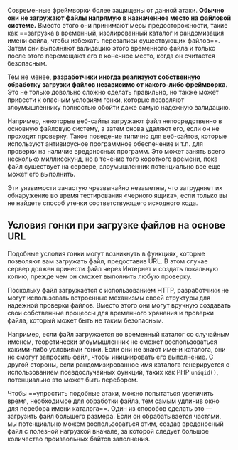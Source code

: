 Современные фреймворки более защищены от данной атаки. **Обычно они не загружают файлы напрямую в назначенное место на файловой системе.** Вместо этого они принимают меры предосторожности, такие как ==загрузка в временный, изолированный каталог и рандомизация имени файла, чтобы избежать перезаписи существующих файлов==. Затем они выполняют валидацию этого временного файла и только после этого перемещают его в конечное место, когда он считается безопасным.

Тем не менее, **разработчики иногда реализуют собственную обработку загрузки файлов независимо от какого-либо фреймворка**. Это не только довольно сложно сделать правильно, но также может привести к опасным условиям гонки, которые позволяют злоумышленнику полностью обойти даже самую надежную валидацию.

Например, некоторые веб-сайты загружают файл непосредственно в основную файловую систему, а затем снова удаляют его, если он не проходит проверку. Такое поведение типично для веб-сайтов, которые используют антивирусное программное обеспечение и т.п. для проверки на наличие вредоносных программ. Это может занять всего несколько миллисекунд, но в течение того короткого времени, пока файл существует на сервере, злоумышленник потенциально все еще может его выполнить.

Эти уязвимости зачастую чрезвычайно незаметны, что затрудняет их обнаружение во время тестирования «черного ящика», если только вы не найдете способ утечки соответствующего исходного кода.

## Условия гонки при загрузке файлов на основе URL

Подобные условия гонки могут возникнуть в функциях, которые позволяют вам загружать файл, предоставив URL. В этом случае сервер должен принести файл через Интернет и создать локальную копию, прежде чем он сможет выполнить любую проверку.

Поскольку файл загружается с использованием HTTP, разработчики не могут использовать встроенные механизмы своей структуры для надежной проверки файлов. Вместо этого они могут вручную создавать свои собственные процессы для временного хранения и проверки файла, который может быть не таким безопасным.

Например, если файл загружается во временный каталог со случайным именем, теоретически злоумышленник не сможет воспользоваться какими-либо условиями гонки. Если они не знают имени каталога, они не смогут запросить файл, чтобы инициировать его выполнение. С другой стороны, если рандомизированное имя каталога генерируется с использованием псевдослучайных функций, таких как PHP `uniqid()`, потенциально это может быть перебором.

Чтобы ==упростить подобные атаки, можно попытаться увеличить время, необходимое для обработки файла, тем самым удлинив окно для перебора имени каталога==. Один из способов сделать это — загрузить файл большего размера. Если он обрабатывается частями, мы потенциально можем воспользоваться этим, создав вредоносный файл с полезной нагрузкой в ​​начале, за которой следует большое количество произвольных байтов заполнения.